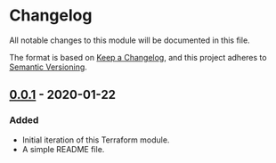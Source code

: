 # Changelog

All notable changes to this module will be documented in this file.

The format is based on [Keep a Changelog](https://keepachangelog.com/en/1.0.0/),
and this project adheres to [Semantic Versioning](https://semver.org/spec/v2.0.0.html).

## [0.0.1] - 2020-01-22

### Added

- Initial iteration of this Terraform module.
- A simple README file.

<!-- Version reference -->

[0.0.1]: https://github.com/RedeployAB/terraform-azure-keyvault-acmebot/releases/tag/v0.0.1
